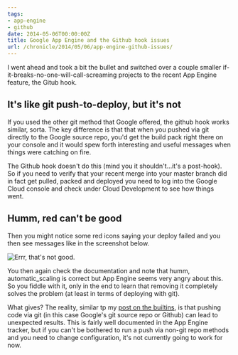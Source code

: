 ```yaml
---
tags:
- app-engine
- github
date: 2014-05-06T00:00:00Z
title: Google App Engine and the Github hook issues
url: /chronicle/2014/05/06/app-engine-github-issues/
---
```


I went ahead and took a bit the bullet and switched over a couple smaller if-it-breaks-no-one-will-call-screaming projects to the recent App Engine feature, the Gitub hook.

## It's like git push-to-deploy, but it's not

If you used the other git method that Google offered, the github hook works similar, sorta. The key difference is that that when you pushed via git directly to the Google source repo, you'd get the build pack right there on your console and it would spew forth interesting and useful messages when things were catching on fire.

The Github hook doesn't do this (mind you it shouldn't...it's a post-hook). So if you need to verify that your recent merge into your master branch did in fact get pulled, packed and deployed you need to log into the Google Cloud console and check under Cloud Development to see how things went.

## Humm, red can't be good

Then you might notice some red icons saying your deploy failed and you then see messages like in the screenshot below.

<img src="https://storage.googleapis.com/jdr-public-imgs/blog-archive/2014/05/screenshot-20140505-appenginedeployerror.png" alt="Errr, that's not good." />

You then again check the documentation and note that humm, automatic_scaling is correct but App Engine seems very angry about this. So you fiddle with it, only in the end to learn that removing it completely solves the problem (at least in terms of deploying with git).

What gives? The reality, similar tp my [post on the builtins](/chronicle/2014/04/04/issue-app-engine-git-deploy-builtins-error/), is that pushing code via git (in this case Google's git source repo or Github) can lead to unexpected results. This is fairly well documented in the App Engine tracker, but if you can't be bothered to run a push via non-git repo methods and you need to change configuration, it's not currently going to work for now.